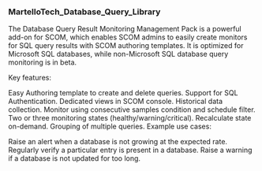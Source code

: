 ﻿### MartelloTech_Database_Query_Library
The Database Query Result Monitoring Management Pack is a powerful add-on for SCOM, which enables SCOM admins to easily create monitors for SQL query results with SCOM authoring templates. It is optimized for Microsoft SQL databases, while non-Microsoft SQL database query monitoring is in beta.

Key features:

Easy Authoring template to create and delete queries.
Support for SQL Authentication.
Dedicated views in SCOM console.
Historical data collection.
Monitor using consecutive samples condition and schedule filter.
Two or three monitoring states (healthy/warning/critical).
Recalculate state on-demand.
Grouping of multiple queries.
Example use cases:

Raise an alert when a database is not growing at the expected rate.
Regularly verify a particular entry is present in a database.
Raise a warning if a database is not updated for too long.